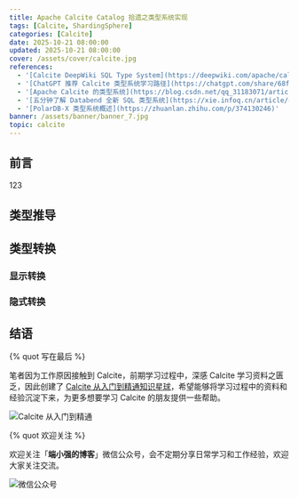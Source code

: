 ```yaml
---
title: Apache Calcite Catalog 拾遗之类型系统实现
tags: [Calcite, ShardingSphere]
categories: [Calcite]
date: 2025-10-21 08:00:00
updated: 2025-10-21 08:00:00
cover: /assets/cover/calcite.jpg
references:
  - '[Calcite DeepWiki SQL Type System](https://deepwiki.com/apache/calcite/4.3-sql-type-system)'
  - '[ChatGPT 推荐 Calcite 类型系统学习路径](https://chatgpt.com/share/68f6df95-5cec-800b-83a5-178578d50e5d)'
  - '[Apache Calcite 的类型系统](https://blog.csdn.net/qq_31183071/article/details/102817214)'
  - '[五分钟了解 Databend 全新 SQL 类型系统](https://xie.infoq.cn/article/46792cb71e3617a782ebeb991)'
  - '[PolarDB-X 类型系统概述](https://zhuanlan.zhihu.com/p/374130246)'
banner: /assets/banner/banner_7.jpg
topic: calcite
---
```


## 前言

123



## 类型推导



## 类型转换

### 显示转换



### 隐式转换



## 结语



{% quot 写在最后 %}

笔者因为工作原因接触到 Calcite，前期学习过程中，深感 Calcite 学习资料之匮乏，因此创建了 [Calcite 从入门到精通知识星球](https://wx.zsxq.com/dweb2/index/group/51128414222814)，希望能够将学习过程中的资料和经验沉淀下来，为更多想要学习 Calcite 的朋友提供一些帮助。

![Calcite 从入门到精通](/assets/xingqiu/calcite_xingqiu.png)

{% quot 欢迎关注 %}

欢迎关注「**端小强的博客**」微信公众号，会不定期分享日常学习和工作经验，欢迎大家关注交流。

![微信公众号](/assets/wechat/gongzhonghao.png)
